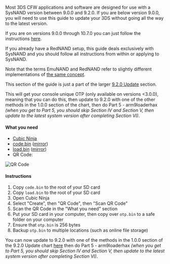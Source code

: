 Most 3DS CFW applications and software are designed for use with a SysNAND version between 9.0.0 and 9.2.0. If you are below version 9.0.0, you will need to use this guide to update your 3DS without going all the way to the latest version.    

If you are on versions 9.0.0 through 10.7.0 you can just follow the instructions [here](https://github.com/Plailect/Guide/wiki/Get-Started).

If you already have a RedNAND setup, this guide deals exclusively with SysNAND and you should follow all instructions from within or applying to SysNAND.

Note that the terms EmuNAND and RedNAND refer to slightly different implementations of [the same concept](http://3dbrew.org/wiki/NAND_Redirection).

This section of the guide is just a part of the larger [9.2.0 Update](https://github.com/Plailect/Guide/wiki/9.2.0-Update) section.

This will get your console unique OTP (only available on versions <3.0.0), meaning that you can do this, then update to 9.2.0 with one of the other methods in the 1.0.0 section of the chart, then do Part 5 - arm9loaderhax *(when you get to Part 5, you should skip Section IV and Section V, then update to the latest system version after completing Section VI)*.

#### What you need

* [Cubic Ninja](http://www.amazon.com//dp/B004SG211I)
* [code.bin](https://mega.nz/#!90ExEJBa!_w5KYJIEM4NX0C5YwjCNSkt0nR2Bj-wc9C58fB3dFu0) ([mirror](https://drive.google.com/open?id=0BzPfvjeuhqoDdjBMRGV5TW85aVk))
* [load.bin](https://mega.nz/#!lss0VQwY!eDBMwrbpw3wapA82cNOYCJOAxYQPoHZz0AuW-dMOIqo) ([mirror](https://drive.google.com/open?id=0BzPfvjeuhqoDeF9NbVZOTjdKRlU))
* QR Code:

![QR Code](https://i.imgur.com/7Q35Tuy.png)


#### Instructions

1. Copy `code.bin` to the root of your SD card
2. Copy `load.bin` to the root of your SD card
3. Open Cubic Ninja
4. Select "Create", then "QR Code", then "Scan QR Code"
5. Scan the QR Code in the "What you need" section
6. Put your SD card in your computer, then copy over `otp.bin` to a safe folder on your computer
7. Ensure that `otp.bin` is 256 bytes
8. Backup `otp.bin` to multiple locations (such as online file storage)

You can now update to 9.2.0 with one of the methods in the 1.0.0 section of the 9.2.0 Update chart [here](https://github.com/Plailect/Guide/wiki/9.2.0-Update) then do Part 5 - arm9loaderhax *(when you get to Part 5, you should skip Section IV and Section V, then update to the latest system version after completing Section VI)*.
